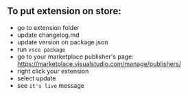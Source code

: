 ## To put extension on store:

- go to extension folder
- update changelog.md
- update version on package.json
- run `vsce package`
- go to your marketplace publisher's page:
  https://marketplace.visualstudio.com/manage/publishers/
- right click your extension
- select update
- see `it's live` message
